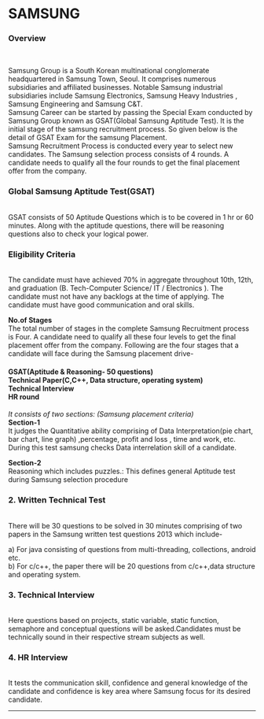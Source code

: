 <H1>SAMSUNG</H1>
  
<h3>Overview</h3><br>

Samsung Group is a South Korean multinational conglomerate headquartered in Samsung Town, Seoul. It comprises numerous subsidiaries and affiliated businesses. Notable Samsung industrial subsidiaries include Samsung Electronics, Samsung Heavy Industries , Samsung Engineering and Samsung C&T. 
<br>
Samsung Career can be started by passing the Special Exam conducted by Samsung Group known as GSAT(Global Samsung Aptitude Test). It is the initial stage of the samsung recruitment process. So given below is the detail of GSAT Exam for the samsung Placement.<br>
Samsung Recruitment Process is conducted every year to select new candidates. The Samsung selection process consists of 4 rounds. A candidate needs to qualify all the four rounds to get the final placement offer from the company.<br>

<h3>Global Samsung Aptitude Test(GSAT)</h3><br>
GSAT consists of 50 Aptitude Questions which is to be covered in 1 hr or 60 minutes. Along with the aptitude questions, there will be reasoning questions also to check your logical power.


<h3>Eligibility Criteria</h3><br>
The candidate must have achieved 70% in aggregate throughout 10th, 12th, and graduation (B. Tech-Computer Science/ IT / Electronics ). The candidate must not have any backlogs at the time of applying. The candidate must have good communication and oral skills.<br>


<b>No.of Stages</b><br>
The total number of stages in the complete Samsung Recruitment process is Four. A candidate need to qualify all these four levels to get the final placement offer from the company. Following are the four stages that a candidate will face during the Samsung placement drive-

<h4>
GSAT(Aptitude & Reasoning- 50 questions)<br>
Technical Paper(C,C++, Data structure, operating system)<br>
Technical Interview<br>
HR round<br>
</h4>

<i>It consists of two sections: (Samsung placement criteria)</i><br>
<b>Section-1</b><br>
It judges the Quantitative ability comprising of Data Interpretation(pie chart, bar chart, line graph) ,percentage, profit and loss , time and work, etc. During this test samsung checks Data interrelation skill of a candidate.<br>

<b>Section-2</b><br>
Reasoning which includes puzzles.: This defines general Aptitude test during Samsung selection procedure<br>

<h3>2. Written Technical Test</h3><br>
There will be 30 questions to be solved in 30 minutes comprising of two papers in the Samsung written test questions 2013 which include-<br>

a) For java consisting of questions from multi-threading, collections, android etc.<br>
b) For c/c++, the paper there will be 20 questions from c/c++,data structure and operating system.<br>

<h3>3. Technical Interview</h3><br>
Here questions based on projects, static variable, static function, semaphore and conceptual questions will be asked.Candidates must be technically sound in their respective stream subjects as well.<br>

<h3>4. HR Interview</h3><br>
It tests the communication skill, confidence and general knowledge of the candidate and confidence is key area where Samsung focus for its desired candidate.<br>

<hr>
